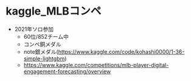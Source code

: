 # kaggle_MLBコンペ
- 2021年ソロ参加
  - 60位/852チーム中
  - コンペ銅メダル
  - note銀メダル(https://www.kaggle.com/code/kohashi0000/1-36-simple-lightgbm)
  - https://www.kaggle.com/competitions/mlb-player-digital-engagement-forecasting/overview
